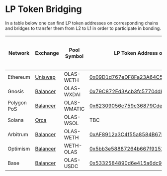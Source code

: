 # LP Token Bridging

In a table below one can find LP token addresses on corresponding chains and bridges to transfer them from L2 to L1
in order to participate in bonding.

| Network     | Exchange                                                                                                                   | Pool Symbol | LP Token Address on Native Chain                                                                                   | Bridged LP Token Address on Ethereum                                                                                | Bridge (OLAS from Chain to Ethereum)                                   |
|-------------|----------------------------------------------------------------------------------------------------------------------------|-------------|--------------------------------------------------------------------------------------------------------------------|---------------------------------------------------------------------------------------------------------------------|------------------------------------------------------------------------|
| Ethereum    | [Uniswap](https://app.uniswap.org/swap?inputCurrency=ETH&outputCurrency=0x0001a500a6b18995b03f44bb040a5ffc28e45cb0)        | OLAS-WETH   | [0x09D1d767eDF8Fa23A64C51fa559E0688E526812F](https://etherscan.io/token/0x09d1d767edf8fa23a64c51fa559e0688e526812f) | N/A                                                                                                                 | N/A                                                                    |
| Gnosis      | [Balancer](https://app.balancer.fi/#/gnosis-chain/pool/0x79c872ed3acb3fc5770dd8a0cd9cd5db3b3ac985000200000000000000000067) | OLAS-WXDAI  | [0x79C872Ed3Acb3fc5770dd8a0cD9Cd5dB3B3Ac985](https://gnosisscan.io/token/0x79c872ed3acb3fc5770dd8a0cd9cd5db3b3ac985) | [0x27df632fd0dcf191C418c803801D521cd579F18e](https://etherscan.io/token/0x27df632fd0dcf191c418c803801d521cd579f18e) | [OmniBridge](https://omni.gnosischain.com/bridge)                      |
| Polygon PoS | [Balancer](https://app.balancer.fi/#/polygon/pool/0x62309056c759c36879cde93693e7903bf415e4bc000200000000000000000d5f)      | OLAS-WMATIC | [0x62309056c759c36879Cde93693E7903bF415E4Bc](https://polygonscan.com/token/0x62309056c759c36879cde93693e7903bf415e4bc) | [0xf9825A563222f9eFC81e369311DAdb13D68e60a4](https://etherscan.io/token/0xf9825A563222f9eFC81e369311DAdb13D68e60a4) | [Wormhole Portal](https://portalbridge.com/advanced-tools/#/transfer)  |
| Solana      | [Orca](https://www.orca.so/liquidity?address=5dMKUYJDsjZkAD3wiV3ViQkuq9pSmWQ5eAzcQLtDnUT3)                                 | OLAS-WSOL   | TBC                                                                                                                | TBC                                                                                                                 | [Wormhole Portal](https://portalbridge.com/advanced-tools/#/transfer)  |
| Arbitrum    | [Balancer](https://app.balancer.fi/#/arbitrum/pool/0xaf8912a3c4f55a8584b67df30ee0ddf0e60e01f80002000000000000000004fc)     | OLAS-WETH   | [0xAF8912a3C4f55a8584B67DF30ee0dDf0e60e01f8](https://arbiscan.io/token/0xaf8912a3c4f55a8584b67df30ee0ddf0e60e01f8) | [0x36B203Cb3086269f005a4b987772452243c0767f](https://etherscan.io/token/0x36B203Cb3086269f005a4b987772452243c0767f) | [Wormhole Portal](https://portalbridge.com/advanced-tools/#/transfer)  |
| Optimism    | [Balancer](https://app.balancer.fi/#/optimism/pool/0x5bb3e58887264b667f915130fd04bbb56116c27800020000000000000000012a)     | WETH-OLAS   | [0x5bb3e58887264b667f915130fd04bbb56116c278](https://optimistic.etherscan.io//address/0x5bb3e58887264b667f915130fd04bbb56116c278) | [0x2FD007a534eB7527b535a1DF35aba6bD2a8b660F](https://etherscan.io/token/0x2FD007a534eB7527b535a1DF35aba6bD2a8b660F) | [Wormhole Portal](https://portalbridge.com/advanced-tools/#/transfer)  |
| Base        | [Balancer](https://app.balancer.fi/#/base/pool/0x5332584890d6e415a6dc910254d6430b8aab7e69000200000000000000000103)     | OLAS-USDC   | [0x5332584890d6e415a6dc910254d6430b8aab7e69](https://basescan.org/address/0x5332584890d6e415a6dc910254d6430b8aab7e69)     | [0x9946d6FD1210D85EC613Ca956F142D911C97a074](https://etherscan.io/token/0x9946d6FD1210D85EC613Ca956F142D911C97a074) | [Wormhole Portal](https://portalbridge.com/advanced-tools/#/transfer)  |